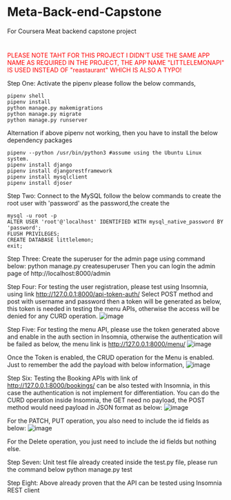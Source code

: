 # Meta-Back-end-Capstone
For Coursera Meat backend capstone project
#
<font color="RED">
PLEASE NOTE TAHT FOR THIS PROJECT I DIDN'T USE THE SAME APP NAME AS REQUIRED IN THE PROJECT, THE APP NAME "LITTLELEMONAPI" IS USED INSTEAD OF "reastaurant" WHICH IS ALSO A TYPO!
</font>

Step One:
Activate the pipenv please follow the below commands,
 ```
pipenv shell
pipenv install
python manage.py makemigrations 
python manage.py migrate
python manage.py runserver
 ```

Alternation if above pipenv not working, then you have to install the below dependency packages
 ```
pipenv --python /usr/bin/python3 #assume using the Ubuntu Linux system.
pipenv install django
pipenv install djangorestframework
pipenv install mysqlclient
pipenv install djoser
 ```
 
Step Two:
Connect to the MySQL follow the below commands to create the root user with 'password' as the password,the create the 
```
mysql -u root -p
ALTER USER 'root'@'localhost' IDENTIFIED WITH mysql_native_password BY 'password';
FLUSH PRIVILEGES;
CREATE DATABASE littlelemon;
exit;
```
Step Three:
Create the superuser for the admin page using command below:
python manage.py createsuperuser
Then you can login the admin page of http://localhost:8000/admin 

Step Four:
For testing the user registration, please test using Insomnia, using link http://127.0.0.1:8000/api-token-auth/
Select POST method and post with username and password then a token will be generated as below, this token is needed in testing the menu APIs, otherwise the access will be denied for any CURD operation.
 ![image](https://user-images.githubusercontent.com/11548466/226509678-0ab425eb-0dca-41c6-8922-f083764dc052.png)


Step Five:
For testing the menu API, please use the token generated above and enable in the auth section in Insomnia, otherwise the authentication will be failed as below, the menu link is http://127.0.0.1:8000/menu/
 ![image](https://user-images.githubusercontent.com/11548466/226509692-0b777035-6991-4835-ae44-4f625209bf4f.png)

Once the Token is enabled, the CRUD operation for the Menu is enabled. Just to remember the add the payload with below information,
  ![image](https://user-images.githubusercontent.com/11548466/226509707-454791dc-a6a9-4afe-a033-01f50d12479d.png)


Step Six:
Testing the Booking APIs with link of http://127.0.0.1:8000/bookings/ can be also tested with Insomnia, in this case the authentication is not implement for differentiation. 
You can do the CURD operation inside Insomnia, the GET need no payload, the POST method would need payload in JSON format as below:
  ![image](https://user-images.githubusercontent.com/11548466/226509715-5debfa1b-f7e1-4d24-bc73-dbee0461b5f7.png)

For the PATCH, PUT operation, you also need to include the id fields as below:
 ![image](https://user-images.githubusercontent.com/11548466/226509729-85b802a8-3f94-4121-b086-06840643dc84.png)

For the Delete operation, you just need to include the id fields but nothing else.

Step Seven:
Unit test file already created inside the test.py file, please run the command below
python manage.py test

Step Eight:
Above already proven that the API can be tested using Insomnia REST client
